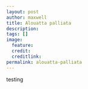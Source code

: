 ```yaml
---
layout: post
author: maxwell
title: Alouatta palliata
description: 
tags: []
image: 
  feature: 
  credit: 
  creditlink: 
permalink: alouatta-palliata
---
```

testing 
